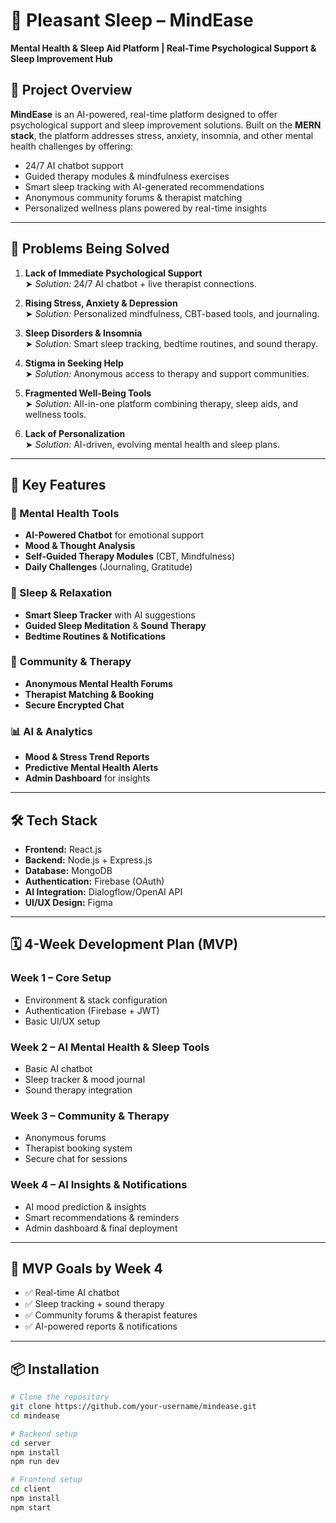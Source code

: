 # 🧠 Pleasant Sleep – MindEase  
**Mental Health & Sleep Aid Platform | Real-Time Psychological Support & Sleep Improvement Hub**

## 📌 Project Overview

**MindEase** is an AI-powered, real-time platform designed to offer psychological support and sleep improvement solutions. Built on the **MERN stack**, the platform addresses stress, anxiety, insomnia, and other mental health challenges by offering:

- 24/7 AI chatbot support  
- Guided therapy modules & mindfulness exercises  
- Smart sleep tracking with AI-generated recommendations  
- Anonymous community forums & therapist matching  
- Personalized wellness plans powered by real-time insights

---

## 🚨 Problems Being Solved

1. **Lack of Immediate Psychological Support**  
   ➤ _Solution:_ 24/7 AI chatbot + live therapist connections.

2. **Rising Stress, Anxiety & Depression**  
   ➤ _Solution:_ Personalized mindfulness, CBT-based tools, and journaling.

3. **Sleep Disorders & Insomnia**  
   ➤ _Solution:_ Smart sleep tracking, bedtime routines, and sound therapy.

4. **Stigma in Seeking Help**  
   ➤ _Solution:_ Anonymous access to therapy and support communities.

5. **Fragmented Well-Being Tools**  
   ➤ _Solution:_ All-in-one platform combining therapy, sleep aids, and wellness tools.

6. **Lack of Personalization**  
   ➤ _Solution:_ AI-driven, evolving mental health and sleep plans.

---

## 🚀 Key Features

### 🧠 Mental Health Tools
- **AI-Powered Chatbot** for emotional support
- **Mood & Thought Analysis**
- **Self-Guided Therapy Modules** (CBT, Mindfulness)
- **Daily Challenges** (Journaling, Gratitude)

### 🌙 Sleep & Relaxation
- **Smart Sleep Tracker** with AI suggestions
- **Guided Sleep Meditation** & **Sound Therapy**
- **Bedtime Routines & Notifications**

### 💬 Community & Therapy
- **Anonymous Mental Health Forums**
- **Therapist Matching & Booking**
- **Secure Encrypted Chat**

### 📊 AI & Analytics
- **Mood & Stress Trend Reports**
- **Predictive Mental Health Alerts**
- **Admin Dashboard** for insights

---

## 🛠️ Tech Stack

- **Frontend:** React.js  
- **Backend:** Node.js + Express.js  
- **Database:** MongoDB  
- **Authentication:** Firebase (OAuth)  
- **AI Integration:** Dialogflow/OpenAI API  
- **UI/UX Design:** Figma  

---

## 🗓 4-Week Development Plan (MVP)

### Week 1 – Core Setup
- Environment & stack configuration
- Authentication (Firebase + JWT)
- Basic UI/UX setup

### Week 2 – AI Mental Health & Sleep Tools
- Basic AI chatbot
- Sleep tracker & mood journal
- Sound therapy integration

### Week 3 – Community & Therapy
- Anonymous forums
- Therapist booking system
- Secure chat for sessions

### Week 4 – AI Insights & Notifications
- AI mood prediction & insights
- Smart recommendations & reminders
- Admin dashboard & final deployment

---

## 🎯 MVP Goals by Week 4

- ✅ Real-time AI chatbot  
- ✅ Sleep tracking + sound therapy  
- ✅ Community forums & therapist features  
- ✅ AI-powered reports & notifications  

---

## 📦 Installation

```bash
# Clone the repository
git clone https://github.com/your-username/mindease.git
cd mindease

# Backend setup
cd server
npm install
npm run dev

# Frontend setup
cd client
npm install
npm start
